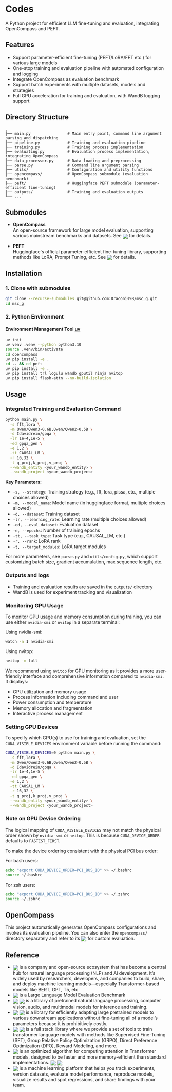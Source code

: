 # Codes

A Python project for efficient LLM fine-tuning and evaluation, integrating OpenCompass and PEFT.

## Features
* Support parameter-efficient fine-tuning (PEFT/LoRA/FFT etc.) for various large models
* One-stop training and evaluation pipeline with automated configuration and logging
* Integrate OpenCompass as evaluation benchmark
* Support batch experiments with multiple datasets, models and strategies
* Full GPU acceleration for training and evaluation, with WandB logging support

## Directory Structure

```
.
├── main.py                # Main entry point, command line argument parsing and dispatching
├── pipeline.py            # Training and evaluation pipeline
├── training.py            # Training process implementation
├── evaluating.py          # Evaluation process implementation, integrating OpenCompass
├── data_processor.py      # Data loading and preprocessing
├── parse.py               # Command line argument parsing
├── utils/                 # Configuration and utility functions
├── opencompass/           # OpenCompass submodule (evaluation benchmark)
├── peft/                  # Huggingface PEFT submodule (parameter-efficient fine-tuning)
├── outputs/               # Training and evaluation outputs
└── ...
```

## Submodules

- **OpenCompass**  
  An open-source framework for large model evaluation, supporting various mainstream benchmarks and datasets. See [<img src="https://img.shields.io/badge/GitHub-OpenCompass-blue?logo=github" align="center">](https://github.com/open-compass/opencompass) for details.

- **PEFT**  
  Huggingface's official parameter-efficient fine-tuning library, supporting methods like LoRA, Prompt Tuning, etc. See [<img src="https://img.shields.io/badge/🤗-PEFT-yellow" align="center">](https://huggingface.co/docs/peft/index) for details.

## Installation

### 1. Clone with submodules

```bash
git clone --recurse-submodules git@github.com:Draconis98/msc_g.git
cd msc_g
```

### 2. Python Environment
#### Environment Management Tool [uv](https://docs.astral.sh/uv/getting-started/installation/)

```bash
uv init
uv venv .venv --python python3.10
source .venv/bin/activate
cd opencompass
uv pip install -e .
cd .. && cd peft
uv pip install -e .
uv pip install trl logulu wandb gputil ninja nvitop
uv pip install flash-attn --no-build-isolation
```

## Usage

### Integrated Training and Evaluation Command

```bash
python main.py \
  -s fft,lora \
  -m Qwen/Qwen3-0.6B,Qwen/Qwen2-0.5B \
  -d Idavidrein/gpqa \
  -lr 1e-4,1e-5 \
  -ed gpqa_gen \
  -e 1,2 \
  -tt CAUSAL_LM \
  -r 16,32 \
  -t q_proj,k_proj,v_proj \
  --wandb_entity <your_wandb_entity> \
  --wandb_project <your_wandb_project>
```

**Key Parameters:**
- `-s, --strategy`: Training strategy (e.g., fft, lora, pissa, etc., multiple choices allowed)
- `-m, --model_name`: Model name (in huggingface format, multiple choices allowed)  
- `-d, --dataset`: Training dataset
- `-lr, --learning_rate`: Learning rate (multiple choices allowed)
- `-ed, --eval_dataset`: Evaluation dataset
- `-e, --epochs`: Number of training epochs
- `-tt, --task_type`: Task type (e.g., CAUSAL_LM, etc.)
- `-r, --rank`: LoRA rank
- `-t, --target_modules`: LoRA target modules

For more parameters, see `parse.py` and `utils/config.py`, which support customizing batch size, gradient accumulation, max sequence length, etc.

### Outputs and logs

- Training and evaluation results are saved in the `outputs/` directory
- WandB is used for experiment tracking and visualization

### Monitoring GPU Usage

To monitor GPU usage and memory consumption during training, you can use either `nvidia-smi` or `nvitop` in a separate terminal:

Using nvidia-smi:
```bash
watch -n 1 nvidia-smi
```

Using nvitop:
```bash
nvitop -m full
```

We recommend using `nvitop` for GPU monitoring as it provides a more user-friendly interface and comprehensive information compared to `nvidia-smi`. It displays:

- GPU utilization and memory usage
- Process information including command and user
- Power consumption and temperature
- Memory allocation and fragmentation
- Interactive process management


### Setting GPU Devices

To specify which GPU(s) to use for training and evaluation, set the `CUDA_VISIBLE_DEVICES` environment variable before running the command:

```bash
CUDA_VISIBLE_DEVICES=0 python main.py \
  -s fft,lora \
  -m Qwen/Qwen3-0.6B,Qwen/Qwen2-0.5B \
  -d Idavidrein/gpqa \
  -lr 1e-4,1e-5 \
  -ed gpqa_gen \
  -e 1,2 \
  -tt CAUSAL_LM \
  -r 16,32 \
  -t q_proj,k_proj,v_proj \
  --wandb_entity <your_wandb_entity> \
  --wandb_project <your_wandb_project>
```

### Note on GPU Device Ordering

The logical mapping of `CUDA_VISIBLE_DEVICES` may not match the physical order shown by `nvidia-smi` or `nvitop`. This is because `CUDA_DEVICE_ORDER` defaults to `FASTEST_FIRST`.

To make the device ordering consistent with the physical PCI bus order:

For bash users:
```bash
echo "export CUDA_DEVICE_ORDER=PCI_BUS_ID" >> ~/.bashrc
source ~/.bashrc
```

For zsh users:
```zsh
echo "export CUDA_DEVICE_ORDER=PCI_BUS_ID" >> ~/.zshrc
source ~/.zshrc
```



## OpenCompass

This project automatically generates OpenCompass configurations and invokes its evaluation pipeline. You can also enter the `opencompass/` directory separately and refer to its [<img src="https://img.shields.io/badge/GitHub-OpenCompass-blue?logo=github" align="center">](https://github.com/open-compass/opencompass) for custom evaluation.

## Reference

- [<img src="https://img.shields.io/badge/🤗-HuggingFace-yellow" align="center">](https://huggingface.co) is a company and open-source ecosystem that has become a central hub for natural language processing (NLP) and AI development. It’s widely used by researchers, developers, and companies to build, share, and deploy machine learning models—especially Transformer-based models like BERT, GPT, T5, etc.
- [<img src="https://img.shields.io/badge/GitHub-OpenCompass-blue?logo=github" align="center">](https://github.com/open-compass/opencompass) is a Large Language Model Evaluation Benchmark
- [<img src="https://img.shields.io/badge/GitHub-Transformers-blue?logo=github" align="center">](https://github.com/huggingface/transformers) [<img src="https://img.shields.io/badge/🤗-Transformers-yellow" align="center">](https://huggingface.co/docs/transformers/index) is a library of pretrained natural language processing, computer vision, audio, and multimodal models for inference and training. 
- [<img src="https://img.shields.io/badge/GitHub-PEFT-blue?logo=github" align="center">](https://github.com/huggingface/peft) [<img src="https://img.shields.io/badge/🤗-PEFT-yellow" align="center">](https://huggingface.co/docs/peft/index) is a library for efficiently adapting large pretrained models to various downstream applications without fine-tuning all of a model’s parameters because it is prohibitively costly.
- [<img src="https://img.shields.io/badge/GitHub-TRL-blue?logo=github" align="center">](https://github.com/huggingface/trl) [<img src="https://img.shields.io/badge/🤗-TRL-yellow" align="center">](https://huggingface.co/docs/trl/index) is a full stack library where we provide a set of tools to train transformer language models with methods like Supervised Fine-Tuning (SFT), Group Relative Policy Optimization (GRPO), Direct Preference Optimization (DPO), Reward Modeling, and more.
- [<img src="https://img.shields.io/badge/GitHub-FlashAttention-blue?logo=github" align="center">](https://github.com/Dao-AILab/flash-attention) is an optimized algorithm for computing attention in Transformer models, designed to be faster and more memory-efficient than standard implementations. [<img src="https://img.shields.io/badge/📄-FlashAttention1-green" align="center">](https://arxiv.org/abs/2205.14135) [<img src="https://img.shields.io/badge/📄-FlashAttention2-green" align="center">](https://tridao.me/publications/flash2/flash2.pdf)
- [<img src="https://img.shields.io/badge/W&B-WandB-orange?logo=weightsandbiases" align="center">](https://docs.wandb.ai/guides/) is a machine learning platform that helps you track experiments, version datasets, evaluate model performance, reproduce models, visualize results and spot regressions, and share findings with your team.
